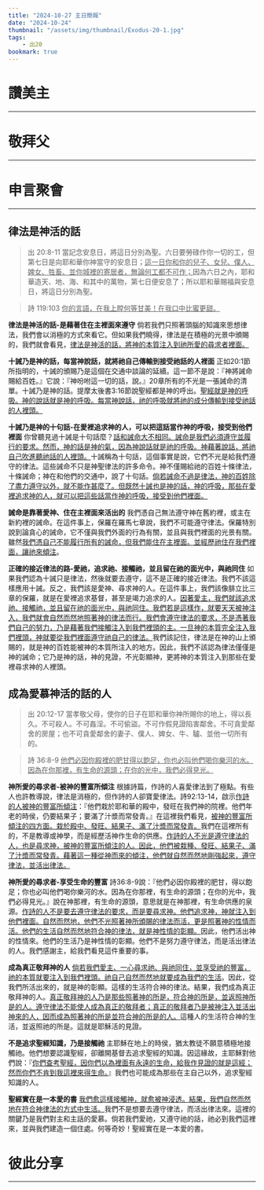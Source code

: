 ```yaml
---
title: "2024-10-27 主日簡報"
date: "2024-10-24"
thumbnail: "/assets/img/thumbnail/Exodus-20-1.jpg"
tags:
    - 出20
bookmark: true
---
```


# 讚美主
___

# 敬拜父
___

# 申言聚會
___

## 律法是神活的話

> 出 20:8-11  當記念安息日，將這日分別為聖。六日要勞碌作你一切的工，但第七日是向耶和華你神當守的安息日；<u>這一日你和你的兒子、女兒、僕人、婢女、牲畜、並你城</u><u>裡</u><u>的寄居者，無論何工都不可作；</u>因為六日之內，耶和華造天、地、海、和其中的萬物，第七日便安息了；所以耶和華賜福與安息日，將這日分別為聖。

> 詩 119:103  <u>你的言語，在我上膛何等甘美！在我口中比蜜更甜。</u>

**律法是神活的話-是藉著住在主裡面來遵守** 倘若我們只照著頭腦的知識來思想律法，我們會以消極的方式來看它。但如果我們曉得，律法是在積極的光景中頒賜的，我們就會看見，<u>律法是神活的話，將神的本質注入到祂所愛的尋求者</u><u>裡</u><u>面。</u>

**十誡乃是神的話，每當神說話，就將祂自己傳輸到接受祂話的人裡面**  正如20:1節所指明的，十誡的頒賜乃是這個在交通中談論的延續。這一節不是說：『神將誡命賜給百姓。』它說：『神吩咐這一切的話，說。』20章所有的不光是一張誡命的清單。十誡乃是神的話。提摩太後書3:16節說聖經都是神的呼出。<u>聖經就是神的呼吸。神的說話就是神的呼吸。每當神說話，祂的呼吸就將祂的成分傳輸到接受祂話的人</u><u>裡</u><u>頭。</u>

**十誡乃是神的十句話-在愛裡追求神的人，可以把這話當作神的呼吸，接受到他們裡面** 你曾聽見過十誡是十句話麼？<u>話和誡命大不相同。誡命是我們必須遵守並履行的要求。然而，神的話是神的氣，因為神說話就是祂的呼吸。神藉著說話，將祂自己吹進聽祂話的人</u><u>裡</u><u>頭。</u>十誡稱為十句話，這個事實是說，它們不光是給我們遵守的律法。這些誡命不只是神聖律法的許多命令。神不僅賜給祂的百姓十條律法，十條誡命；神在和他們的交通中，說了十句話。<u>倘若誡命不過是律法，神的百姓除了盡力遵守以外，就不能作甚麼了。但既然十誡也是神的話，神的呼吸，那些在愛</u><u>裡</u><u>追求神的人，就可以把這些話當作神的呼吸，接受到他們</u><u>裡</u><u>面。</u>

**誡命是靠著愛神、住在主裡面來活出的** 我們憑自己無法遵守神在舊約裡，或主在新約裡的誡命。在這件事上，保羅在羅馬七章說，我們不可能遵守律法。保羅特別說到論貪心的誡命，它不僅與我們外面的行為有關，並且與我們裡面的光景有關。雖然<u>我們憑自己不能履行所有的誡命，但我們能住在主</u><u>裡</u><u>面。並經歷祂住在我們</u><u>裡</u><u>面，讓祂來傾注</u>。

**正確的接近律法的路-愛祂，追求祂、接觸祂，並且留在祂的面光中，與祂同住** 如果我們認為十誡只是律法，然後就要去遵守，這不是正確的接近律法。我們不該這樣應用十誡。反之，我們該是愛神、尋求神的人。在這件事上，我們該像腓立比三章的保羅，就是在愛裡追求基督，甚至是竭力追求的人。<u>因著愛主，我們就該追求祂、接觸祂，並且留在祂的面光中，與祂同住。我們若是這樣作，就要天天被神注入，我們就會自然而然地照著神的律法而行。我們會遵守律法的要求，不是憑著我們自己的努力，乃是藉著我們接觸注入到我們</u><u>裡</u><u>頭的主。一旦神的本質完全注入我們</u><u>裡</u><u>頭，神就要從我們</u><u>裡</u><u>面遵守祂自己的律法。</u>我們該記住，律法是在神的山上頒賜的，就是神的百姓能被神的本質所注入的地方。因此，我們不該認為律法僅僅是神的誡命；它乃是神的話，神的見證，不光彰顯神，更將神的本質注入到那些在愛裡尋求神的人裡頭。

## 成為愛慕神活的話的人

> 出 20:12-17 當孝敬父母，使你的日子在耶和華你神所賜你的地上，得以長久。不可殺人。不可姦淫。不可偷盜。不可作假見證陷害鄰舍。不可貪愛鄰舍的房屋；也不可貪愛鄰舍的妻子、僕人、婢女、牛、驢、並他一切所有的。

> 詩 36:8-9  <u>他們必因</u><u>你殿</u><u>裡</u><u>的肥甘得以飽足</u><u>，你</u><u>也必叫他們</u><u>喝你樂河的水。因為在你那</u><u>裡</u><u>，有生命的源頭；在你的光中，我們必得見光</u><u>。</u>

**神所愛的尋求者-被神的豐富所傾注**  根據詩篇，作詩的人喜愛律法到了極點。有些人也許教導說，律法是消極的，但作詩的人卻寶愛律法。詩92:13-14，啟示<u>作詩的人被神的豐富所傾注</u>：『他們栽於耶和華的殿中，發旺在我們神的院裡。他們年老的時侯，仍要結果子；要滿了汁漿而常發青。』在這裡我們看見，<u>被神的豐富所傾注的四方面。栽於殿中、發旺、結果子、滿了汁漿而常發青。</u>我們在這裡所有的，不是教導或神學，而是經歷活神作生命的供應。<u>作詩的人不光是遵守律法的人，也是尋求神，被神的豐富所傾注的人。因此，他們被栽種、發旺、結果子、滿了汁漿而常發青。藉著這一種從神而來的傾注，他們就自然而然地剛強起來，遵守律法，並活出律法</u><u>。</u>

**神所愛的尋求者-享受生命的豐富**  詩36:8-9說：『他們必因你殿裡的肥甘，得以飽足；你也必叫他們喝你樂河的水。因為在你那裡，有生命的源頭；在你的光中，我們必得見光。』說在神那裡，有生命的源頭，意思就是在神那裡，有生命供應的泉源。<u>作詩的人不是要去遵守律法的要求，而是要尋求神。他們追求神，神就注入到他們</u><u>裡</u><u>面。自然而然地，他們不光照著神所頒賜的律法而活，更是照著神的性情而活。他們的生活自然而然地符合神的律法，就是神性情的彰顯。</u>因此，他們活出神的性情來。他們的生活乃是神性情的彰顯。他們不是努力遵守律法，而是活出律法的人。我們感謝主，給我們看見這件重要的事。

**成為真正敬拜神的人** <u>倘若我們愛主、一心尋求祂、與祂同住，並享受祂的豐富，祂的本質就要注入到我們</u><u>裡</u><u>頭。祂自己自然而然地就要成為我們的生活</u>。因此，從我們所活出來的，就是神的彰顯。這樣的生活符合神的律法。結果，我們成為真正敬拜神的人。<u>真正敬拜神的人乃是那些照著神的所是，符合神的所是，並返照神所是的人。遵守律法不能使人成為真正的敬拜者；真正的敬拜者乃是被神注入並活出神來的人，因而成為照著神的所是並符合神的所是的人。</u>這種人的生活符合神的生活，並返照祂的所是。這就是耶穌活的見證。

**不是追求聖經知識，乃是接觸祂** 主耶穌在地上的時侯，猶太教徒不願意積極地接觸祂。他們想要認識聖經，卻離開基督去追求聖經的知識。因這緣故，主耶穌對他們說：『<u>你們查考聖經，因你們以為</u><u>裡</u><u>面</u><u>有永</u><u>遠的</u><u>生</u><u>命</u><u>，給我作見證的就是這經；然而你們不肯到我這</u><u>裡</u><u>來得生命。</u>』我們也可能成為那些在主自己以外，追求聖經知識的人。

**聖經實在是一本愛的書** <u>我們愈這樣接觸神，就愈被神浸透。結果，我們自然而然地在符合神律法的方式中生活。</u>我們不是想要去遵守律法，而活出律法來。這裡的關鍵乃是我們對主和主話的愛慕。倘若我們愛祂，又遵守祂的話，祂必到我們這裡來，並與我們建造一個住處。何等奇妙！聖經實在是一本愛的書。

# 彼此分享
___